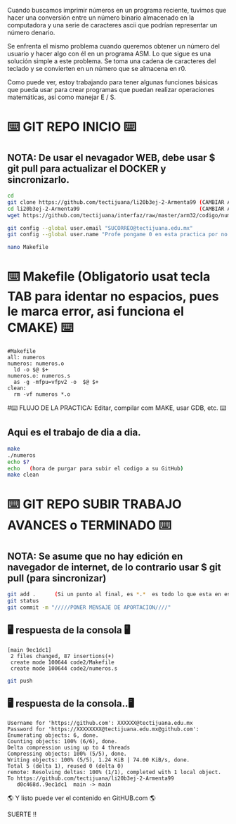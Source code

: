 Cuando buscamos imprimir números en un programa reciente, tuvimos que hacer una conversión entre un número binario almacenado en la computadora y una serie de caracteres ascii que podrían representar un número denario.

Se enfrenta el mismo problema cuando queremos obtener un número del usuario y hacer algo con él en un programa ASM. Lo que sigue es una solución simple a este problema. Se toma una cadena de caracteres del teclado y se convierten en un número que se almacena en r0.

Como puede ver, estoy trabajando para tener algunas funciones básicas que pueda usar para crear programas que puedan realizar operaciones matemáticas, así como manejar E / S.


# ⌨️ GIT REPO INICIO ⌨️
## NOTA: De usar el nevagador WEB, debe usar $ git pull para actualizar el DOCKER y sincronizarlo.
```bash
cd
git clone https://github.com/tectijuana/li20b3ej-2-Armenta99 (CAMBIAR A SU REPOSITORIO DE ESTUDIANTE)
cd li20b3ej-2-Armenta99                                      (CAMBIAR A SU REPOSITORIO DE ESTUDIANTE)
wget https://github.com/tectijuana/interfaz/raw/master/arm32/codigo/numeros.s

git config --global user.email "SUCORREO@tectijuana.edu.mx"
git config --global user.name "Profe pongame 0 en esta practica por no cambiar el nombre ni correo, por favor"

nano Makefile
```

# ⌨️ Makefile (Obligatorio usat tecla TAB para identar no espacios, pues le marca error, asi funciona el CMAKE) ⌨️
```make
#Makefile
all: numeros
numeros: numeros.o
  ld -o $@ $+
numeros.o: numeros.s
  as -g -mfpu=vfpv2 -o  $@ $+
clean:
  rm -vf numeros *.o
```

#⌨️  FLUJO DE LA PRACTICA: Editar, compilar com MAKE, usar GDB, etc. ⌨️
## Aqui es el trabajo de dia a dia.
```bash
make
./numeros 
echo $?
echo   (hora de purgar para subir el codigo a su GitHub)
make clean
```

# ⌨️ GIT REPO SUBIR TRABAJO AVANCES o TERMINADO ⌨️
## NOTA: Se asume que no hay edición en navegador de internet, de lo contrario usar $ git pull (para sincronizar)

```bash
git add .      (Si un punto al final, es *.*  es todo lo que esta en ese directorio)
git status
git commit -m "/////PONER MENSAJE DE APORTACION////"
```
## 🖥️ respuesta de la consola 🖥️

```
[main 9ec1dc1] 
 2 files changed, 87 insertions(+)
 create mode 100644 code2/Makefile
 create mode 100644 code2/numeros.s
```


```bash
git push
```

## 🖥️ respuesta de la consola..🖥️
```
Username for 'https://github.com': XXXXXX@tectijuana.edu.mx
Password for 'https://XXXXXXXX@tectijuana.edu.mx@github.com': 
Enumerating objects: 6, done.
Counting objects: 100% (6/6), done.
Delta compression using up to 4 threads
Compressing objects: 100% (5/5), done.
Writing objects: 100% (5/5), 1.24 KiB | 74.00 KiB/s, done.
Total 5 (delta 1), reused 0 (delta 0)
remote: Resolving deltas: 100% (1/1), completed with 1 local object.
To https://github.com/tectijuana/li20b3ej-2-Armenta99
   d0c468d..9ec1dc1  main -> main
```

🌎 Y listo puede ver el contenido en GitHUB.com 🌎

SUERTE !!

